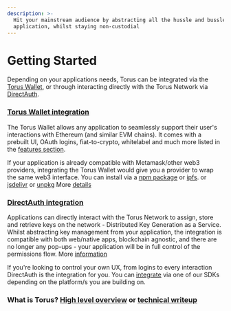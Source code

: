 ```yaml
---
description: >-
  Hit your mainstream audience by abstracting all the hussle and bussle on your
  application, whilst staying non-custodial
---
```


# Getting Started

Depending on your applications needs, Torus can be integrated via the [Torus Wallet](torus-wallet/quick-start.md), or through interacting directly with the Torus Network via [DirectAuth](direct-auth/what-is-directauth.md). 

### [Torus Wallet integration](torus-wallet/quick-start.md)

The Torus Wallet allows any application to seamlessly support their user's interactions with Ethereum \(and similar EVM chains\). It comes with a prebuilt UI, OAuth logins, fiat-to-crypto, whitelabel and much more listed in the [features section](torus-wallet/features/). 

If your application is already compatible with Metamask/other web3 providers, integrating the Torus Wallet would give you a provider to wrap the same web3 interface. You can install via a [npm package](https://www.npmjs.com/package/@toruslabs/torus-embed) or [ipfs](torus-wallet/quick-start.md#ipfs). or [jsdelivr](https://cdn.jsdelivr.net/npm/@toruslabs/torus-embed) or [unpkg](https://unpkg.com/@toruslabs/torus-embed) More [details](torus-wallet/quick-start.md)

### [DirectAuth integration](direct-auth/quick-start.md)

Applications can directly interact with the Torus Network to assign, store and retrieve keys on the network - Distributed Key Generation as a Service. Whilst abstracting key management from your application, the integration is compatible with both web/native apps, blockchain agnostic, and there are no longer any pop-ups - your application will be in full control of the permissions flow. More [information](direct-auth/what-is-directauth.md) 

If you're looking to control your own UX, from logins to every interaction DirectAuth is the integration for you. You can [integrate](direct-auth/integrating-directauth/) via one of our SDKs depending on the platform/s you are building on.

### What is Torus? [High level overview](https://medium.com/toruslabs/what-distributed-key-generation-is-866adc79620) or [technical writeup](how-torus-works/system-architecture.md)

